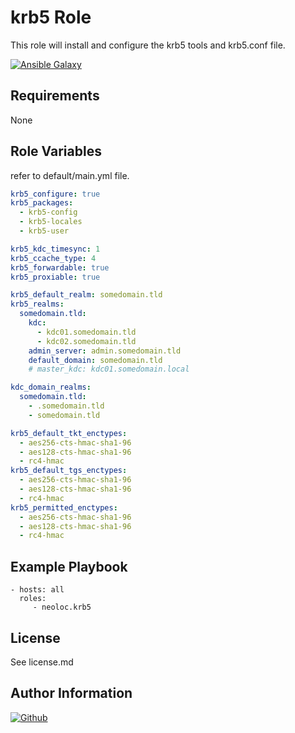 krb5 Role
=========

This role will install and configure the krb5 tools and krb5.conf file.

[![Ansible Galaxy](https://img.shields.io/badge/ansible--galaxy-neoloc.sssdad-blue.svg)](https://galaxy.ansible.com/neoloc/ansible-role-sssdad/)


Requirements
------------

None

Role Variables
--------------

refer to default/main.yml file.

```yaml
krb5_configure: true
krb5_packages:
  - krb5-config
  - krb5-locales
  - krb5-user

krb5_kdc_timesync: 1
krb5_ccache_type: 4
krb5_forwardable: true
krb5_proxiable: true

krb5_default_realm: somedomain.tld
krb5_realms:
  somedomain.tld:
    kdc:
      - kdc01.somedomain.tld
      - kdc02.somedomain.tld
    admin_server: admin.somedomain.tld
    default_domain: somedomain.tld
    # master_kdc: kdc01.somedomain.local

kdc_domain_realms:
  somedomain.tld:
    - .somedomain.tld
    - somedomain.tld

krb5_default_tkt_enctypes:
  - aes256-cts-hmac-sha1-96
  - aes128-cts-hmac-sha1-96
  - rc4-hmac
krb5_default_tgs_enctypes:
  - aes256-cts-hmac-sha1-96
  - aes128-cts-hmac-sha1-96
  - rc4-hmac
krb5_permitted_enctypes:
  - aes256-cts-hmac-sha1-96
  - aes128-cts-hmac-sha1-96
  - rc4-hmac
```


Example Playbook
----------------

    - hosts: all
      roles:
         - neoloc.krb5

License
-------

See license.md

Author Information
------------------

[![Github](https://img.shields.io/badge/Github-neoloc-blue.svg)](https://github.com/neoloc)
